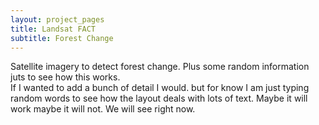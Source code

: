 ```yaml
---
layout: project_pages
title: Landsat FACT
subtitle: Forest Change
---
```



Satellite imagery to detect forest change.  Plus some random information juts to see how this works.  
If I wanted to add a bunch of detail I would. but for know I am just typing random words to see how the layout deals with lots of text.  Maybe it will work maybe it will not.  We will see right now.
